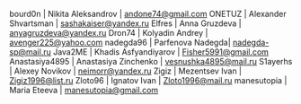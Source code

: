 bourd0n | Nikita Aleksandrov | andone74@gmail.com
ONETUZ | Alexander Shvartsman | sashakaiser@yandex.ru
Elfres | Anna Gruzdeva | anyagruzdeva@yandex.ru
Dron74 | Kolyadin Andrey | avenger225@yahoo.com
nadegda96 | Parfenova Nadegda| nadegda-sp@mail.ru
Java2ME | Khadis Asfyandiyarov | Fisher5991@gmail.com
Anastasiya4895 | Anastasiya Zinchenko | vesnushka4895@mail.ru
S1ayerhs | Alexey Novikov | neimorr@yandex.ru
Zigiz | Mezentsev Ivan | Zigiz1996@list.ru
Zloto96 | Ignatov Ivan | Zloto1996@mail.ru
manesutopia | Maria Eteeva | manesutopia@gmail.com